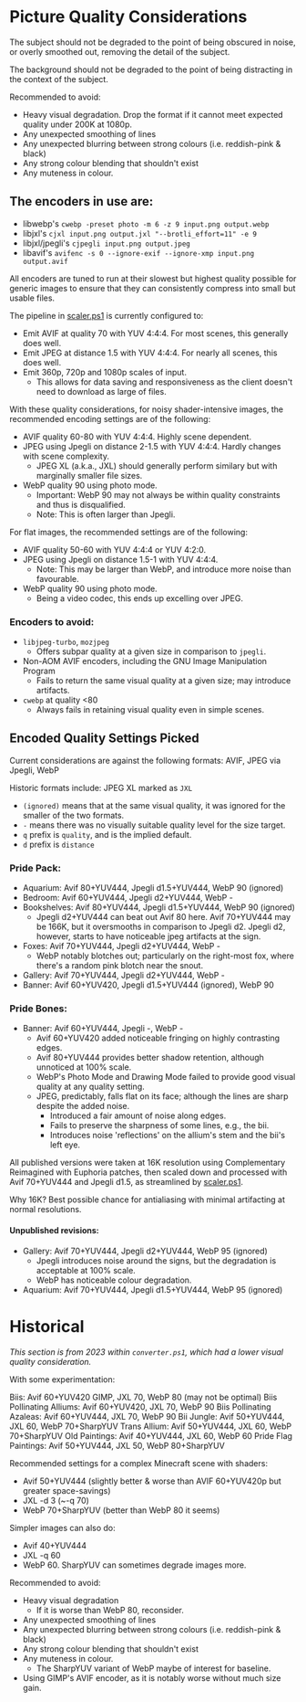 # Picture Quality Considerations

The subject should not be degraded to the point of being obscured in noise,
or overly smoothed out, removing the detail of the subject.

The background should not be degraded to the point of being distracting in the context of the subject.

Recommended to avoid:

- Heavy visual degradation. Drop the format if it cannot meet expected quality under 200K at 1080p.
- Any unexpected smoothing of lines
- Any unexpected blurring between strong colours (i.e. reddish-pink & black)
- Any strong colour blending that shouldn't exist
- Any muteness in colour.

## The encoders in use are:

- libwebp's `cwebp -preset photo -m 6 -z 9 input.png output.webp`
- libjxl's `cjxl input.png output.jxl "--brotli_effort=11" -e 9`
- libjxl/jpegli's `cjpegli input.png output.jpeg`
- libavif's `avifenc -s 0 --ignore-exif --ignore-xmp input.png output.avif`

All encoders are tuned to run at their slowest but highest quality possible for generic images
to ensure that they can consistently compress into small but usable files.

The pipeline in [scaler.ps1] is currently configured to:

- Emit AVIF at quality 70 with YUV 4:4:4. For most scenes, this generally does well.
- Emit JPEG at distance 1.5 with YUV 4:4:4. For nearly all scenes, this does well.
- Emit 360p, 720p and 1080p scales of input.
  - This allows for data saving and responsiveness as the client doesn't need to download as large of files.

With these quality considerations, for noisy shader-intensive images,
the recommended encoding settings are of the following:

- AVIF quality 60-80 with YUV 4:4:4. Highly scene dependent.
- JPEG using Jpegli on distance 2-1.5 with YUV 4:4:4. Hardly changes with scene complexity.
  - JPEG XL (a.k.a., JXL) should generally perform similary but with marginally smaller file sizes.
- WebP quality 90 using photo mode.
  - Important: WebP 90 may not always be within quality constraints and thus is disqualified.
  - Note: This is often larger than Jpegli.

For flat images, the recommended settings are of the following:

- AVIF quality 50-60 with YUV 4:4:4 or YUV 4:2:0.
- JPEG using Jpegli on distance 1.5-1 with YUV 4:4:4.
  - Note: This may be larger than WebP, and introduce more noise than favourable.
- WebP quality 90 using photo mode.
  - Being a video codec, this ends up excelling over JPEG.

### Encoders to avoid:

- `libjpeg-turbo`, `mozjpeg`
  - Offers subpar quality at a given size in comparison to `jpegli`.
- Non-AOM AVIF encoders, including the GNU Image Manipulation Program
  - Fails to return the same visual quality at a given size; may introduce artifacts.
- `cwebp` at quality <80
  - Always fails in retaining visual quality even in simple scenes.

## Encoded Quality Settings Picked

Current considerations are against the following formats: AVIF, JPEG via Jpegli, WebP

Historic formats include: JPEG XL marked as `JXL`

- `(ignored)` means that at the same visual quality, it was ignored for the smaller of the two formats.
- `-` means there was no visually suitable quality level for the size target.
- `q` prefix is `quality`, and is the implied default.
- `d` prefix is `distance`

### Pride Pack:

- Aquarium: Avif 80+YUV444, Jpegli d1.5+YUV444, WebP 90 (ignored)
- Bedroom: Avif 60+YUV444, Jpegli d2+YUV444, WebP -
- Bookshelves: Avif 80+YUV444, Jpegli d1.5+YUV444, WebP 90 (ignored)
  - Jpegli d2+YUV444 can beat out Avif 80 here.
    Avif 70+YUV444 may be 166K, but it oversmooths in comparison to Jpegli d2.
    Jpegli d2, however, starts to have noticeable jpeg artifacts at the sign.
- Foxes: Avif 70+YUV444, Jpegli d2+YUV444, WebP -
  - WebP notably blotches out; particularly on the right-most fox,
    where there's a random pink blotch near the snout.
- Gallery: Avif 70+YUV444, Jpegli d2+YUV444, WebP -
- Banner: Avif 60+YUV420, Jpegli d1.5+YUV444 (ignored), WebP 90

### Pride Bones:

- Banner: Avif 60+YUV444, Jpegli -, WebP -
  - Avif 60+YUV420 added noticeable fringing on highly contrasting edges.
  - Avif 80+YUV444 provides better shadow retention, although unnoticed at 100% scale.
  - WebP's Photo Mode and Drawing Mode failed to provide good visual quality at any quality setting.
  - JPEG, predictably, falls flat on its face; although the lines are sharp despite the added noise.
    - Introduced a fair amount of noise along edges.
    - Fails to preserve the sharpness of some lines, e.g., the bii.
    - Introduces noise 'reflections' on the allium's stem and the bii's left eye.

All published versions were taken at 16K resolution using Complementary Reimagined with Euphoria patches,
then scaled down and processed with Avif 70+YUV444 and Jpegli d1.5, as streamlined by [scaler.ps1].

Why 16K? Best possible chance for antialiasing with minimal artifacting at normal resolutions.

#### Unpublished revisions:

- Gallery: Avif 70+YUV444, Jpegli d2+YUV444, WebP 95 (ignored)
  - Jpegli introduces noise around the signs, but the degradation is acceptable at 100% scale.
  - WebP has noticeable colour degradation.
- Aquarium: Avif 70+YUV444, Jpegli d1.5+YUV444, WebP 95 (ignored)

# Historical

_This section is from 2023 within `converter.ps1`, which had a lower visual quality consideration._

With some experimentation:

Biis: Avif 60+YUV420 GIMP, JXL 70, WebP 80 (may not be optimal)
Biis Pollinating Alliums: Avif 60+YUV420, JXL 70, WebP 90
Biis Pollinating Azaleas: Avif 60+YUV444, JXL 70, WebP 90
Bii Jungle: Avif 50+YUV444, JXL 60, WebP 70+SharpYUV
Trans Allium: Avif 50+YUV444, JXL 60, WebP 70+SharpYUV
Old Paintings: Avif 40+YUV444, JXL 60, WebP 60
Pride Flag Paintings: Avif 50+YUV444, JXL 50, WebP 80+SharpYUV

Recommended settings for a complex Minecraft scene with shaders:

- Avif 50+YUV444 (slightly better & worse than AVIF 60+YUV420p but greater space-savings)
- JXL -d 3 (~-q 70)
- WebP 70+SharpYUV (better than WebP 80 it seems)

Simpler images can also do:

- Avif 40+YUV444
- JXL -q 60
- WebP 60. SharpYUV can sometimes degrade images more.

Recommended to avoid:

- Heavy visual degradation
  - If it is worse than WebP 80, reconsider.
- Any unexpected smoothing of lines
- Any unexpected blurring between strong colours (i.e. reddish-pink & black)
- Any strong colour blending that shouldn't exist
- Any muteness in colour.
  - The SharpYUV variant of WebP maybe of interest for baseline.
- Using GIMP's AVIF encoder, as it is notably worse without much size gain.

[scaler.ps1]: scaler.ps1
